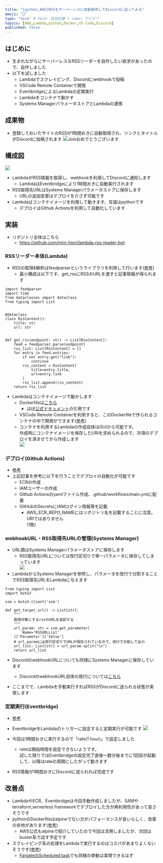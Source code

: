 ```yaml
---
title: "[python,AWS]RSSをサーバーレスに自動取得してDiscordに送ってみる"
emoji: "🐍"
type: "tech" # tech: 技術記事 / idea: アイデア
topics: [AWS,Lambda,python,Docker,VS Code,Discord]
published: false
---
```


## はじめに
- 生まれながらにサーバーレスなRSSリーダーを自作したい欲求があったので、自作しました
- 以下を試しました
    - Lambdaでスクレイピング、Discordにwebhookで投稿
    - VSCode Remote Containerで開発
    - EventbridgeによるLambdaの定期実行
    - Lambdaをコンテナで動かす
    - Systems ManagerパラメータストアとLambdaの連携

## 成果物
- 登録しておいたサイトのRSSが1時間おきに自動取得され、リンクとタイトルがDiscordに投稿されます
![Joinおめでとうございます](https://raw.githubusercontent.com/mini-hiori/zenn-content/main/images/lambda-rss-reader-bot/discord-webhook-example.png)

## 構成図
![](https://raw.githubusercontent.com/mini-hiori/zenn-content/main/images/lambda-rss-reader-bot/architecture.png)

- LambdaがRSS情報を取得し、webhookを利用してDiscordに通知します
    - LambdaはEventbridgeにより1時間おきに自動実行されます
- RSS取得先URLはSystems Managerパラメータストアに保存します
    - URLの追加変更はデプロイを介さず可能です
- Lambdaはコンテナイメージを利用して動きます、言語はpythonです
    - デプロイはGithub Actionsを利用して自動化しています

## 実装
- リポジトリ全体はこちら
    - https://github.com/mini-hiori/lambda-rss-reader-bot
### RSSリーダー本体(Lambda)
- RSSの取得&解析はfeedparserというライブラリを利用して行います([参考](https://note.nkmk.me/python-feedparser-tutorial/))
    - 最小構成は以下です、get_rssにRSSのURLを渡すと記事情報が得られます
```
import feedparser
import time
from dataclasses import dataclass
from typing import List


@dataclass
class RssContent():
    title: str
    url: str


def get_rss(endpoint: str) -> List[RssContent]:
    feed = feedparser.parse(endpoint)
    rss_list: List[RssContent] = []
    for entry in feed.entries:
        if not entry.get("link"):
            continue
        rss_content = RssContent(
            title=entry.title,
            url=entry.link
        )
        rss_list.append(rss_content)
    return rss_list
``` 
- Lambdaはコンテナイメージで動かします
    - Dockerfileは[こちら](https://github.com/mini-hiori/lambda-rss-reader-bot/blob/master/Dockerfile)
        - ほぼ[公式ドキュメント](https://docs.aws.amazon.com/ja_jp/lambda/latest/dg/python-image.html)の引用です
    - VSCode Remote Containerを利用すると、このDockerfileで作られるコンテナの中で開発ができます([参考](https://qiita.com/d0ne1s/items/d2649801c6f804019db7))
    - コンテナを利用するLambdaの作成自体はGUIから可能です。  
    作成時にコンテナイメージを保存したURIを求められるので、次項のデプロイを済ませてから作成します  
    ![](https://raw.githubusercontent.com/mini-hiori/zenn-content/main/images/lambda-rss-reader-bot/lambda-config.png)
### デプロイ(Github Actions)
- [参考](https://dev.classmethod.jp/articles/github-action-ecr-push/)
- 上記記事を参考に以下を行うことでデプロイの自動化が可能です
    - ECRの作成
    - IAMユーザーの作成
    - Github Actionsのyamlファイル作成、.github/workflows/main.ymlに配置
    - GitHubのSecretsにIAMログイン情報等を記載
        - AWS_ECR_REPO_NAMEにはリポジトリ名を記載することに注意。URIではありません  
        (1敗)
### webhookURL・RSS取得先URLの管理(Systems Manager)
- URL類はSystems Managerパラメータストアに保存します
    - RSS取得先URLについては改行区切りで単一パラメータに保存してしまっています  
![](https://raw.githubusercontent.com/mini-hiori/zenn-content/main/images/lambda-rss-reader-bot/ssm-params.png)
- LambdaからSystems Managerを参照し、パラメータを改行で分割することでRSS取得先URLをLambdaに与えます
```
from typing import List
import boto3

ssm = boto3.client('ssm')

def get_target_url() -> List[str]:
    """
    取得対象にするrssのURLを返却する
    """
    url_param: str = ssm.get_parameter(
        Name='RSSURLList'
    )['Parameter']['Value']
    # url_paramには改行区切りでURLが保存されているので、改行で分割して出力
    url_list: List[str] = url_param.split("\n")
    return url_list
```
- DiscordのwebhookURLについても同様にSystems Managerに保存しています
    - DiscordのwebhookURL自体の発行については[こちら](https://support.discord.com/hc/en-us/articles/228383668-Intro-to-Webhooks)

- ここまでで、Lambdaを手動実行すればRSSがDiscordに送られる状態が実現します

### 定期実行(Eventbridge)
- [参考](https://dev.startialab.blog/etc/a105)
- EventbridgeをLambdaのトリガーに設定すると定期実行が可能です
![](https://raw.githubusercontent.com/mini-hiori/zenn-content/main/images/lambda-rss-reader-bot/lambda-with-eventbridge.png)
- 今回は1時間おきに実行するので「rate(1 hour)」で設定しました
    - rateは開始時間を設定できないようです。  
    試した限りではEventbridgeの設定完了直後〜数分後までに1回目が起動して、以降はrateの周期にしたがって動きます

- RSS情報が1時間おきにDiscordに送られれば完成です

## 改善点
- LambdaやECR、Eventbridgeは今回手動作成しましたが、SAMやterraform,serverless frameworkでデプロイした方が再利用性があって良さそうです
- pythonのDockerfileはalpineでない方がパフォーマンスが良いらしく、改善の余地があります([参考](https://pythonspeed.com/articles/alpine-docker-python/))
    - AWS公式もalpineで紹介していたので今回は流用しましたが、次回はbuster系で試す予定です
- スクレイピング系の処理をLambdaで実行するのはコスパがあまりよくないそうです([参考](https://blog.yuuk.io/entry/2017/lambda-disadvantages-from-a-cost-viewpoint))
    - [FargateのScheduled task](https://docs.aws.amazon.com/ja_jp/AmazonECS/latest/userguide/scheduled_tasks.html)でも同様の挙動は実現できるはず